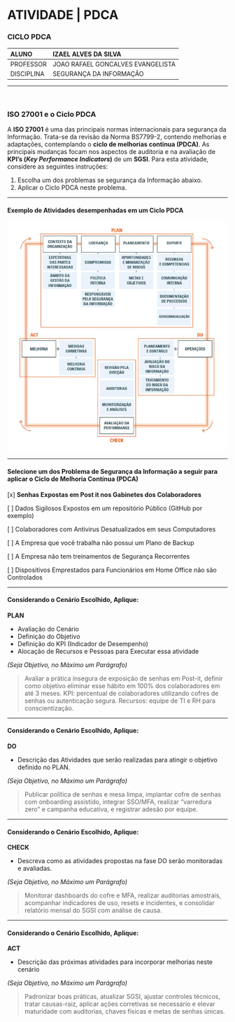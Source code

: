 # ATIVIDADE | PDCA

### CICLO PDCA

|   ALUNO       |   IZAEL ALVES DA SILVA   |
|:---------------|:--------------------------|
|   PROFESSOR    |   JOAO RAFAEL GONCALVES EVANGELISTA          |
|   DISCIPLINA  |   SEGURANÇA DA INFORMAÇÃO |

---

<br>

### ISO 27001 e o Ciclo PDCA
A **ISO 27001** é uma das principais normas internacionais para segurança da Informação. Trata-se da revisão da Norma BS7799-2, contendo melhorias e adaptações, contemplando o **ciclo de melhorias continua (PDCA)**. As principais mudanças focam nos aspectos de auditoria e na avaliação de **KPI’s (_Key Performance Indicators_)** de um **SGSI**. Para esta atividade, considere as seguintes instruções:

1. Escolha um dos problemas se segurança da Informação abaixo. 
2. Aplicar o Ciclo PDCA neste problema.

---

#### Exemplo de Atividades desempenhadas em um Ciclo PDCA
![Ciclo PDCA image](../../_images/ciclo_pdca.png)

---

#### Selecione um dos Problema de Segurança da Informação a seguir para aplicar o Ciclo de Melhoria Contínua (PDCA)

[x] **Senhas Expostas em Post it nos Gabinetes dos Colaboradores**

[ ] Dados Sigilosos Expostos em um repositório Público (GitHub por exemplo)

[ ] Colaboradores com Antivirus Desatualizados em seus Computadores

[ ] A Empresa que você trabalha não possui um Plano de Backup

[ ] A Empresa não tem treinamentos de Segurança Recorrentes

[ ] Dispositivos Emprestados para Funcionários em Home Office não são Controlados

---

#### Considerando o Cenário Escolhido, Aplique:

**PLAN**
- Avaliação do Cenário
- Definição do Objetivo
- Definição do KPI (Indicador de Desempenho)
- Alocação de Recursos e Pessoas para Executar essa atividade

_(Seja Objetivo, no Máximo um Parágrafo)_

> Avaliar a prática insegura de exposição de senhas em Post-it, definir como objetivo eliminar esse hábito em 100% dos colaboradores em até 3 meses. KPI: percentual de colaboradores utilizando cofres de senhas ou autenticação segura. Recursos: equipe de TI e RH para conscientização.

---

#### Considerando o Cenário Escolhido, Aplique:

**DO**
- Descrição das Atividades que serão realizadas para atingir o objetivo definido no PLAN.

_(Seja Objetivo, no Máximo um Parágrafo)_

> Publicar política de senhas e mesa limpa, implantar cofre de senhas com onboarding assistido, integrar SSO/MFA, realizar “varredura zero” e campanha educativa, e registrar adesão por equipe.

---

#### Considerando o Cenário Escolhido, Aplique:

**CHECK**
- Descreva como as atividades propostas na fase DO serão monitoradas e avaliadas.

_(Seja Objetivo, no Máximo um Parágrafo)_

> Monitorar dashboards do cofre e MFA, realizar auditorias amostrais, acompanhar indicadores de uso, resets e incidentes, e consolidar relatório mensal do SGSI com análise de causa.

---

#### Considerando o Cenário Escolhido, Aplique:

**ACT**
- Descrição das próximas atividades para incorporar melhorias neste cenário

_(Seja Objetivo, no Máximo um Parágrafo)_

> Padronizar boas práticas, atualizar SGSI, ajustar controles técnicos, tratar causas-raiz, aplicar ações corretivas se necessário e elevar maturidade com auditorias, chaves físicas e metas de senhas únicas.